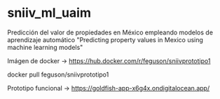 # sniiv_ml_uaim
Predicción del valor de propiedades en México empleando modelos de aprendizaje automático "Predicting property values in Mexico using machine learning models"

Imágen de docker -> https://hub.docker.com/r/feguson/sniivprototipo1

   docker pull feguson/sniivprototipo1

Prototipo funcional -> https://goldfish-app-x6g4x.ondigitalocean.app/
